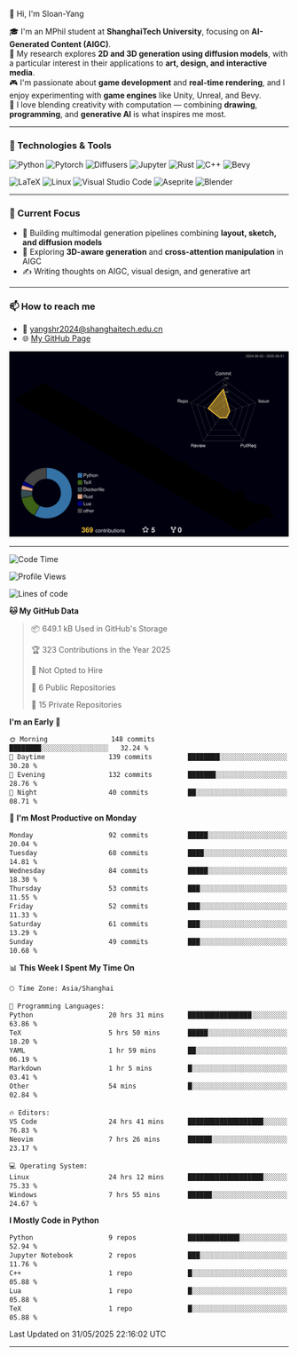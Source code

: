 👋 Hi, I'm Sloan-Yang

🎓 I'm an MPhil student at **ShanghaiTech University**, focusing on **AI-Generated Content (AIGC)**.  
🧠 My research explores **2D and 3D generation using diffusion models**, with a particular interest in their applications to **art, design, and interactive media**.  
🎮 I'm passionate about **game development** and **real-time rendering**, and I enjoy experimenting with **game engines** like Unity, Unreal, and Bevy.  
🎨 I love blending creativity with computation — combining **drawing**, **programming**, and **generative AI** is what inspires me most.

---

### 🧰 Technologies & Tools

![Python](https://img.shields.io/badge/python-%233776AB.svg?style=for-the-badge&logo=python&logoColor=white)
![Pytorch](https://img.shields.io/badge/pytorch-%23EE4C2C.svg?style=for-the-badge&logo=pytorch&logoColor=white)
![Diffusers](https://img.shields.io/badge/diffusers-HuggingFace-yellow?style=for-the-badge&logo=huggingface&logoColor=black)
![Jupyter](https://img.shields.io/badge/Jupyter-%23F37626.svg?style=for-the-badge&logo=Jupyter&logoColor=white)
![Rust](https://img.shields.io/badge/Rust-%23000000.svg?style=for-the-badge&logo=rust&logoColor=white)
![C++](https://img.shields.io/badge/C++-%2300599C.svg?style=for-the-badge&logo=c%2B%2B&logoColor=white)
![Bevy](https://img.shields.io/badge/Bevy-000000.svg?style=for-the-badge&logo=bevy&logoColor=white)

![LaTeX](https://img.shields.io/badge/LaTeX-47A141?style=for-the-badge&logo=latex&logoColor=white)
![Linux](https://img.shields.io/badge/Linux-FCC624?style=for-the-badge&logo=linux&logoColor=black)
![Visual Studio Code](https://img.shields.io/badge/VSCode-0078d7.svg?style=for-the-badge&logo=visual-studio-code&logoColor=white)
![Aseprite](https://img.shields.io/badge/Aseprite-FFFFFF?style=for-the-badge&logo=Aseprite&logoColor=%237D929E)
![Blender](https://img.shields.io/badge/Blender-F5792A?style=for-the-badge&logo=blender&logoColor=white)

---

### 🔭 Current Focus

- 🎨 Building multimodal generation pipelines combining **layout, sketch, and diffusion models**
- 🧪 Exploring **3D-aware generation** and **cross-attention manipulation** in AIGC
- ✍️ Writing thoughts on AIGC, visual design, and generative art

---

### 📫 How to reach me

- 📧 <a href="mailto:yangshr2024@shanghaitech.edu.cn">yangshr2024@shanghaitech.edu.cn</a>
- 🌐 [My GitHub Page](https://sloan-yang.github.io)  



![3D Profile](https://raw.githubusercontent.com/Sloan-Yang/Sloan-Yang/main/profile-3d-contrib/profile-night-rainbow.svg)

---


<!--START_SECTION:waka-->
![Code Time](http://img.shields.io/badge/Code%20Time-153%20hrs-blue)

![Profile Views](http://img.shields.io/badge/Profile%20Views-17-blue)

![Lines of code](https://img.shields.io/badge/From%20Hello%20World%20I%27ve%20Written-1.9%20million%20lines%20of%20code-blue)

**🐱 My GitHub Data** 

> 📦 649.1 kB Used in GitHub's Storage 
 > 
> 🏆 323 Contributions in the Year 2025
 > 
> 🚫 Not Opted to Hire
 > 
> 📜 6 Public Repositories 
 > 
> 🔑 15 Private Repositories 
 > 
**I'm an Early 🐤** 

```text
🌞 Morning                148 commits         ████████░░░░░░░░░░░░░░░░░   32.24 % 
🌆 Daytime                139 commits         ████████░░░░░░░░░░░░░░░░░   30.28 % 
🌃 Evening                132 commits         ███████░░░░░░░░░░░░░░░░░░   28.76 % 
🌙 Night                  40 commits          ██░░░░░░░░░░░░░░░░░░░░░░░   08.71 % 
```
📅 **I'm Most Productive on Monday** 

```text
Monday                   92 commits          █████░░░░░░░░░░░░░░░░░░░░   20.04 % 
Tuesday                  68 commits          ████░░░░░░░░░░░░░░░░░░░░░   14.81 % 
Wednesday                84 commits          █████░░░░░░░░░░░░░░░░░░░░   18.30 % 
Thursday                 53 commits          ███░░░░░░░░░░░░░░░░░░░░░░   11.55 % 
Friday                   52 commits          ███░░░░░░░░░░░░░░░░░░░░░░   11.33 % 
Saturday                 61 commits          ███░░░░░░░░░░░░░░░░░░░░░░   13.29 % 
Sunday                   49 commits          ███░░░░░░░░░░░░░░░░░░░░░░   10.68 % 
```


📊 **This Week I Spent My Time On** 

```text
🕑︎ Time Zone: Asia/Shanghai

💬 Programming Languages: 
Python                   20 hrs 31 mins      ████████████████░░░░░░░░░   63.86 % 
TeX                      5 hrs 50 mins       █████░░░░░░░░░░░░░░░░░░░░   18.20 % 
YAML                     1 hr 59 mins        ██░░░░░░░░░░░░░░░░░░░░░░░   06.19 % 
Markdown                 1 hr 5 mins         █░░░░░░░░░░░░░░░░░░░░░░░░   03.41 % 
Other                    54 mins             █░░░░░░░░░░░░░░░░░░░░░░░░   02.84 % 

🔥 Editors: 
VS Code                  24 hrs 41 mins      ███████████████████░░░░░░   76.83 % 
Neovim                   7 hrs 26 mins       ██████░░░░░░░░░░░░░░░░░░░   23.17 % 

💻 Operating System: 
Linux                    24 hrs 12 mins      ███████████████████░░░░░░   75.33 % 
Windows                  7 hrs 55 mins       ██████░░░░░░░░░░░░░░░░░░░   24.67 % 
```

**I Mostly Code in Python** 

```text
Python                   9 repos             █████████████░░░░░░░░░░░░   52.94 % 
Jupyter Notebook         2 repos             ███░░░░░░░░░░░░░░░░░░░░░░   11.76 % 
C++                      1 repo              █░░░░░░░░░░░░░░░░░░░░░░░░   05.88 % 
Lua                      1 repo              █░░░░░░░░░░░░░░░░░░░░░░░░   05.88 % 
TeX                      1 repo              █░░░░░░░░░░░░░░░░░░░░░░░░   05.88 % 
```




 Last Updated on 31/05/2025 22:16:02 UTC
<!--END_SECTION:waka-->

---





